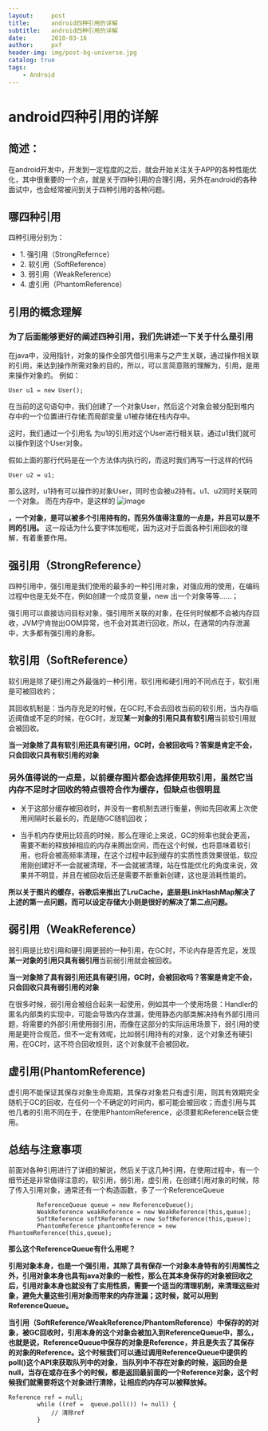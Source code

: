 ```yaml
---
layout:     post
title:      android四种引用的详解
subtitle:   android四种引用的详解
date:       2018-03-16
author:     pxf
header-img: img/post-bg-universe.jpg
catalog: true
tags:
    - Android
---
```

android四种引用的详解
===

## 简述：

在android开发中，开发到一定程度的之后，就会开始关注关于APP的各种性能优化，其中很重要的一个点，就是关于四种引用的合理引用，另外在android的各种面试中，也会经常被问到关于四种引用的各种问题。

## 哪四种引用

四种引用分别为： 
* 1\. 强引用（StrongRefernce） 
* 2\. 软引用（SoftReference） 
* 3\. 弱引用（WeakReference） 
* 4\. 虚引用（PhantomReference）

## 引用的概念理解

### 为了后面能够更好的阐述四种引用，我们先讲述一下关于什么是引用

在java中，没用指针，对象的操作全部凭借引用来与之产生关联，通过操作相关联的引用，来达到操作所需对象的目的，所以，可以言简意赅的理解为，引用，是用来操作对象的。 
例如：

```
User u1 = new User();

```

在当前的这句语句中，我们创建了一个对象User，然后这个对象会被分配到堆内存中的一个位置进行存储;而局部变量 u1被存储在栈内存中。

这时，我们通过一个引用名 为u1的引用对这个User进行相关联，通过u1我们就可以操作到这个User对象。

假如上面的那行代码是在一个方法体内执行的，而这时我们再写一行这样的代码

```
User u2 = u1;
```

那么这时，u1持有可以操作的对象User，同时也会被u2持有。u1、u2同时关联同一个对象。 
而在内存中，是这样的 
![image](http://img.blog.csdn.net/20170908121828537?watermark/2/text/aHR0cDovL2Jsb2cuY3Nkbi5uZXQvcXFfMjAyODA2ODM=/font/5a6L5L2T/fontsize/400/fill/I0JBQkFCMA==/dissolve/70/gravity/SouthEast)

**，一个对象，是可以被多个引用持有的，而另外值得注意的一点是，并且可以是不同的引用。** 这一段话为什么要字体加粗呢，因为这对于后面各种引用回收的理解，有着重要作用。

## 强引用（StrongReference）

四种引用中，强引用是我们使用的最多的一种引用对象，对强应用的使用，在编码过程中也是无处不在，例如创建一个成员变量，new 出一个对象等等……；

强引用可以直接访问目标对象，强引用所关联的对象，在任何时候都不会被内存回收，JVM宁肯抛出OOM异常，也不会对其进行回收，所以，在通常的内存泄漏中，大多都有强引用的身影。

## 软引用（SoftReference）

软引用是除了硬引用之外最强的一种引用，软引用和硬引用的不同点在于，软引用是可被回收的；

其回收机制是：当内存充足的时候，在GC时,不会去回收当前的软引用，当内存临近阈值或不足的时候，在GC时，发现**某一对象的引用只具有软引用**当前软引用就会被回收。

**当一对象除了具有软引用还具有硬引用，GC时，会被回收吗？答案是肯定不会，只会回收只具有软引用的对象**

### 另外值得说的一点是，以前缓存图片都会选择使用软引用，虽然它当内存不足时才回收的特点很符合作为缓存，但缺点也很明显

*  关于这部分缓存被回收时，并没有一套机制去进行衡量，例如先回收离上次使用间隔时长最长的，而是随GC随机回收；

*  当手机内存使用比较高的时候，那么在理论上来说，GC的频率也就会更高，需要不断的释放掉相应的内存来腾出空间，而在这个时候，也将意味着软引用，也将会被高频率清理，在这个过程中起到缓存的实质性质效果很低，软应用刚创建好不一会就被清理，不一会就被清理，站在性能优化的角度来说，效果并不明显，并且在被回收后还是需要不断重新创建，这也是消耗性能的。

**所以关于图片的缓存，谷歌后来推出了LruCache，底层是LinkHashMap解决了上述的第一点问题，而可以设定存储大小则是很好的解决了第二点问题。**

## 弱引用（WeakReference）

弱引用是比软引用和硬引用更弱的一种引用，在GC时，不论内存是否充足，发现**某一对象的引用只具有弱引用**当前弱引用就会被回收。

**当一对象除了具有弱引用还具有硬引用，GC时，会被回收吗？答案是肯定不会，只会回收只具有弱引用的对象**

在很多时候，弱引用会被组合起来一起使用，例如其中一个使用场景：Handler的匿名内部类的实现中，可能会导致内存泄漏，使用静态内部类解决持有外部引用问题，将需要的外部引用使用弱引用，而像在这部分的实际运用场景下，弱引用的使用是更符合规范，但不一定有效呢，比如弱引用持有的对象，这个对象还有硬引用，在GC时，这不符合回收规则，这个对象就不会被回收。

## 虚引用(PhantomReference)

虚引用不能保证其保存对象生命周期，其保存对象若只有虚引用，则其有效期完全随机于GC的回收，在任何一个不确定的时间内，都可能会被回收；而虚引用与其他几者的引用不同在于，在使用PhantomReference，必须要和Reference联合使用。

## 总结与注意事项

前面对各种引用进行了详细的解说，然后关于这几种引用，在使用过程中，有一个细节还是非常值得注意的，软引用，弱引用，虚引用，在创建引用对象的时候，除了传入引用对象，通常还有一个构造函数，多了一个ReferenceQueue

```
        ReferenceQueue queue = new ReferenceQueue();
        WeakReference weakReference = new WeakReference(this,queue);
        SoftReference softReference = new SoftReference(this,queue);
        PhantomReference phantomReference = new PhantomReference(this,queue);
```

**那么这个ReferenceQueue有什么用呢？**

**引用对象本身，也是一个强引用，其除了具有保存一个对象本身特有的引用属性之外，引用对象本身也具有java对象的一般性，那么在其本身保存的对象被回收之后，引用对象本身也就没有了实用性质，需要一个适当的清理机制，来清理这些对象，避免大量这些引用对象而带来的内存泄漏；这时候，就可以用到ReferenceQueue。**

**当引用（SoftReference/WeakReference/PhantomReference）中保存的的对象，被GC回收时，引用本身的这个对象会被加入到ReferenceQueue中，那么，也就是说，ReferenceQueue中保存的对象是Reference，并且是失去了其保存的对象的Reference。这个时候我们可以通过调用ReferenceQueue中提供的poll()这个API来获取队列中的对象，当队列中不存在对象的时候，返回的会是null，当存在或存在多个的时候，都是返回最前面的一个Reference对象，这个时候我们就需要将这个对象进行清除，让相应的内存可以被释放掉。**

```
Reference ref = null;
        while ((ref =  queue.poll()) != null) {
            // 清除ref
        }
```

